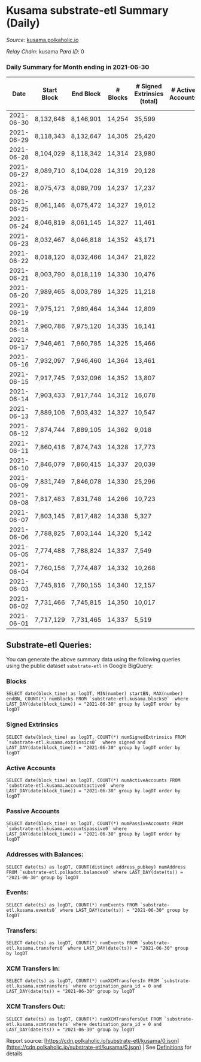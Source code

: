 # Kusama substrate-etl Summary (Daily)

_Source_: [kusama.polkaholic.io](https://kusama.polkaholic.io)

*Relay Chain*: kusama
*Para ID*: 0



### Daily Summary for Month ending in 2021-06-30


| Date | Start Block | End Block | # Blocks | # Signed Extrinsics (total) | # Active Accounts | # Passive | # New | # Addresses with Balances | # Events | # Transfers | # XCM Transfers In | # XCM Transfers Out | Issues | 
| ---- | ----------- | --------- | -------- | --------------------------- | ----------------- | --------- | ----- | ------------------------- | -------- | ----------- | ------------------ | ------------------- | ------ |
| 2021-06-30 | 8,132,648 | 8,146,901 | 14,254 | 35,599 |  |  |  | 130,233 | 261,862 | 5,404 ($53,418,505.51) |   |   |  |
| 2021-06-29 | 8,118,343 | 8,132,647 | 14,305 | 25,420 |  |  |  |  | 214,626 | 5,754 ($80,523,994.15) |   |   |  |
| 2021-06-28 | 8,104,029 | 8,118,342 | 14,314 | 23,980 |  |  |  |  | 219,007 | 6,972 ($38,032,945.00) |   |   |  |
| 2021-06-27 | 8,089,710 | 8,104,028 | 14,319 | 20,128 |  |  |  |  | 196,773 | 5,106 ($18,342,901.73) |   |   |  |
| 2021-06-26 | 8,075,473 | 8,089,709 | 14,237 | 17,237 |  |  |  |  | 180,053 | 5,087 ($33,081,826.90) |   |   |  |
| 2021-06-25 | 8,061,146 | 8,075,472 | 14,327 | 19,012 |  |  |  |  | 183,484 | 4,694 ($55,465,428.98) |   |   |  |
| 2021-06-24 | 8,046,819 | 8,061,145 | 14,327 | 11,461 |  |  |  |  | 156,169 | 3,234 ($40,856,723.43) |   |   |  |
| 2021-06-23 | 8,032,467 | 8,046,818 | 14,352 | 43,171 |  |  |  |  | 286,223 | 4,193 ($90,356,004.78) |   |   |  |
| 2021-06-22 | 8,018,120 | 8,032,466 | 14,347 | 21,822 |  |  |  |  | 195,803 | 4,676 ($62,242,840.72) |   |   |  |
| 2021-06-21 | 8,003,790 | 8,018,119 | 14,330 | 10,476 |  |  |  |  | 147,185 | 4,059 ($24,412,947.84) |   |   |  |
| 2021-06-20 | 7,989,465 | 8,003,789 | 14,325 | 11,218 |  |  |  |  | 136,845 | 2,503 ($15,230,291.49) |   |   |  |
| 2021-06-19 | 7,975,121 | 7,989,464 | 14,344 | 12,809 |  |  |  |  | 165,460 | 3,138 ($18,338,359.54) |   |   |  |
| 2021-06-18 | 7,960,786 | 7,975,120 | 14,335 | 16,141 |  |  |  |  | 155,622 | 3,176 ($88,678,881.93) |   |   |  |
| 2021-06-17 | 7,946,461 | 7,960,785 | 14,325 | 15,466 |  |  |  |  | 165,618 | 3,913 ($56,135,097.46) |   |   |  |
| 2021-06-16 | 7,932,097 | 7,946,460 | 14,364 | 13,461 |  |  |  |  | 154,303 | 5,991 ($62,523,628.44) |   |   |  |
| 2021-06-15 | 7,917,745 | 7,932,096 | 14,352 | 13,807 |  |  |  |  | 150,488 | 5,221 ($59,007,821.25) |   |   |  |
| 2021-06-14 | 7,903,433 | 7,917,744 | 14,312 | 16,078 |  |  |  |  | 166,934 | 5,289 ($29,692,660.13) |   |   |  |
| 2021-06-13 | 7,889,106 | 7,903,432 | 14,327 | 10,547 |  |  |  |  | 140,133 | 4,386 ($24,415,975.84) |   |   |  |
| 2021-06-12 | 7,874,744 | 7,889,105 | 14,362 | 9,018 |  |  |  |  | 129,724 | 4,216 ($32,017,660.87) |   |   |  |
| 2021-06-11 | 7,860,416 | 7,874,743 | 14,328 | 17,773 |  |  |  |  | 175,100 | 11,531 ($87,899,679.34) |   |   |  |
| 2021-06-10 | 7,846,079 | 7,860,415 | 14,337 | 20,039 |  |  |  |  | 191,407 | 15,740 ($93,747,673.02) |   |   |  |
| 2021-06-09 | 7,831,749 | 7,846,078 | 14,330 | 25,296 |  |  |  |  | 221,025 | 22,008 ($110,179,463.63) |   |   |  |
| 2021-06-08 | 7,817,483 | 7,831,748 | 14,266 | 10,723 |  |  |  |  | 144,379 | 7,175 ($175,993,014.75) |   |   |  |
| 2021-06-07 | 7,803,145 | 7,817,482 | 14,338 | 5,327 |  |  |  |  | 123,945 | 2,236 ($28,511,152.98) |   |   |  |
| 2021-06-06 | 7,788,825 | 7,803,144 | 14,320 | 5,142 |  |  |  |  | 119,070 | 1,766 ($11,179,763.15) |   |   |  |
| 2021-06-05 | 7,774,488 | 7,788,824 | 14,337 | 7,549 |  |  |  |  | 116,712 | 2,372 ($17,733,629.69) |   |   |  |
| 2021-06-04 | 7,760,156 | 7,774,487 | 14,332 | 10,268 |  |  |  |  | 136,605 | 3,042 ($17,529,002.01) |   |   |  |
| 2021-06-03 | 7,745,816 | 7,760,155 | 14,340 | 12,157 |  |  |  |  | 148,377 | 4,277 ($20,469,174.92) |   |   |  |
| 2021-06-02 | 7,731,466 | 7,745,815 | 14,350 | 10,017 |  |  |  |  | 146,767 | 2,918 ($36,287,226.67) |   |   |  |
| 2021-06-01 | 7,717,129 | 7,731,465 | 14,337 | 5,519 |  |  |  |  | 117,622 | 1,714 ($20,271,092.44) |   |   |  |

## Substrate-etl Queries:
You can generate the above summary data using the following queries using the public dataset `substrate-etl` in Google BigQuery:


### Blocks
```
SELECT date(block_time) as logDT, MIN(number) startBN, MAX(number) endBN, COUNT(*) numBlocks FROM `substrate-etl.kusama.blocks0`  where LAST_DAY(date(block_time)) = "2021-06-30" group by logDT order by logDT
```


### Signed Extrinsics
```
SELECT date(block_time) as logDT, COUNT(*) numSignedExtrinsics FROM `substrate-etl.kusama.extrinsics0`  where signed and LAST_DAY(date(block_time)) = "2021-06-30" group by logDT order by logDT
```


### Active Accounts
```
SELECT date(block_time) as logDT, COUNT(*) numActiveAccounts FROM `substrate-etl.kusama.accountsactive0` where LAST_DAY(date(block_time)) = "2021-06-30" group by logDT order by logDT
```


### Passive Accounts
```
SELECT date(block_time) as logDT, COUNT(*) numPassiveAccounts FROM `substrate-etl.kusama.accountspassive0` where LAST_DAY(date(block_time)) = "2021-06-30" group by logDT order by logDT
```


### Addresses with Balances:
```
SELECT date(ts) as logDT, COUNT(distinct address_pubkey) numAddress FROM `substrate-etl.polkadot.balances0` where LAST_DAY(date(ts)) = "2021-06-30" group by logDT
```


### Events:
```
SELECT date(ts) as logDT, COUNT(*) numEvents FROM `substrate-etl.kusama.events0` where LAST_DAY(date(ts)) = "2021-06-30" group by logDT
```


### Transfers:
```
SELECT date(ts) as logDT, COUNT(*) numEvents FROM `substrate-etl.kusama.transfers0` where LAST_DAY(date(ts)) = "2021-06-30" group by logDT
```


### XCM Transfers In:
```
SELECT date(ts) as logDT, COUNT(*) numXCMTransfersIn FROM `substrate-etl.kusama.xcmtransfers` where origination_para_id = 0 and LAST_DAY(date(ts)) = "2021-06-30" group by logDT
```


### XCM Transfers Out:
```
SELECT date(ts) as logDT, COUNT(*) numXCMTransfersOut FROM `substrate-etl.kusama.xcmtransfers` where destination_para_id = 0 and LAST_DAY(date(ts)) = "2021-06-30" group by logDT
```



Report source: [https://cdn.polkaholic.io/substrate-etl/kusama/0.json](https://cdn.polkaholic.io/substrate-etl/kusama/0.json) | See [Definitions](/DEFINITIONS.md) for details
